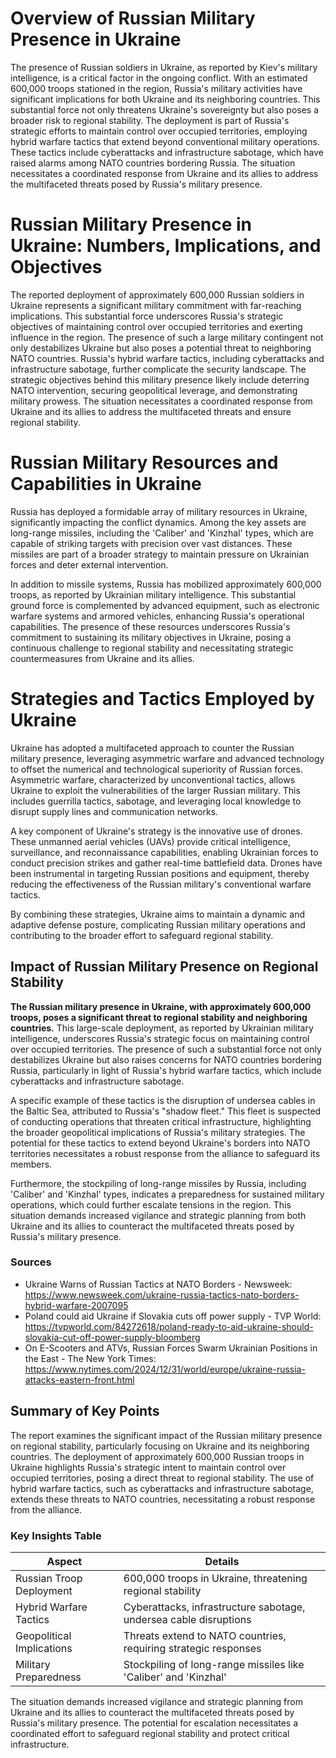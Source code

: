 # Overview of Russian Military Presence in Ukraine

The presence of Russian soldiers in Ukraine, as reported by Kiev's military intelligence, is a critical factor in the ongoing conflict. With an estimated 600,000 troops stationed in the region, Russia's military activities have significant implications for both Ukraine and its neighboring countries. This substantial force not only threatens Ukraine's sovereignty but also poses a broader risk to regional stability. The deployment is part of Russia's strategic efforts to maintain control over occupied territories, employing hybrid warfare tactics that extend beyond conventional military operations. These tactics include cyberattacks and infrastructure sabotage, which have raised alarms among NATO countries bordering Russia. The situation necessitates a coordinated response from Ukraine and its allies to address the multifaceted threats posed by Russia's military presence.

# Russian Military Presence in Ukraine: Numbers, Implications, and Objectives

The reported deployment of approximately 600,000 Russian soldiers in Ukraine represents a significant military commitment with far-reaching implications. This substantial force underscores Russia's strategic objectives of maintaining control over occupied territories and exerting influence in the region. The presence of such a large military contingent not only destabilizes Ukraine but also poses a potential threat to neighboring NATO countries. Russia's hybrid warfare tactics, including cyberattacks and infrastructure sabotage, further complicate the security landscape. The strategic objectives behind this military presence likely include deterring NATO intervention, securing geopolitical leverage, and demonstrating military prowess. The situation necessitates a coordinated response from Ukraine and its allies to address the multifaceted threats and ensure regional stability.

# Russian Military Resources and Capabilities in Ukraine

Russia has deployed a formidable array of military resources in Ukraine, significantly impacting the conflict dynamics. Among the key assets are long-range missiles, including the 'Caliber' and 'Kinzhal' types, which are capable of striking targets with precision over vast distances. These missiles are part of a broader strategy to maintain pressure on Ukrainian forces and deter external intervention.

In addition to missile systems, Russia has mobilized approximately 600,000 troops, as reported by Ukrainian military intelligence. This substantial ground force is complemented by advanced equipment, such as electronic warfare systems and armored vehicles, enhancing Russia's operational capabilities. The presence of these resources underscores Russia's commitment to sustaining its military objectives in Ukraine, posing a continuous challenge to regional stability and necessitating strategic countermeasures from Ukraine and its allies.

# Strategies and Tactics Employed by Ukraine

Ukraine has adopted a multifaceted approach to counter the Russian military presence, leveraging asymmetric warfare and advanced technology to offset the numerical and technological superiority of Russian forces. Asymmetric warfare, characterized by unconventional tactics, allows Ukraine to exploit the vulnerabilities of the larger Russian military. This includes guerrilla tactics, sabotage, and leveraging local knowledge to disrupt supply lines and communication networks.

A key component of Ukraine's strategy is the innovative use of drones. These unmanned aerial vehicles (UAVs) provide critical intelligence, surveillance, and reconnaissance capabilities, enabling Ukrainian forces to conduct precision strikes and gather real-time battlefield data. Drones have been instrumental in targeting Russian positions and equipment, thereby reducing the effectiveness of the Russian military's conventional warfare tactics.

By combining these strategies, Ukraine aims to maintain a dynamic and adaptive defense posture, complicating Russian military operations and contributing to the broader effort to safeguard regional stability.

## Impact of Russian Military Presence on Regional Stability

**The Russian military presence in Ukraine, with approximately 600,000 troops, poses a significant threat to regional stability and neighboring countries.** This large-scale deployment, as reported by Ukrainian military intelligence, underscores Russia's strategic focus on maintaining control over occupied territories. The presence of such a substantial force not only destabilizes Ukraine but also raises concerns for NATO countries bordering Russia, particularly in light of Russia's hybrid warfare tactics, which include cyberattacks and infrastructure sabotage.

A specific example of these tactics is the disruption of undersea cables in the Baltic Sea, attributed to Russia's "shadow fleet." This fleet is suspected of conducting operations that threaten critical infrastructure, highlighting the broader geopolitical implications of Russia's military strategies. The potential for these tactics to extend beyond Ukraine's borders into NATO territories necessitates a robust response from the alliance to safeguard its members.

Furthermore, the stockpiling of long-range missiles by Russia, including 'Caliber' and 'Kinzhal' types, indicates a preparedness for sustained military operations, which could further escalate tensions in the region. This situation demands increased vigilance and strategic planning from both Ukraine and its allies to counteract the multifaceted threats posed by Russia's military presence.

### Sources
- Ukraine Warns of Russian Tactics at NATO Borders - Newsweek: https://www.newsweek.com/ukraine-russia-tactics-nato-borders-hybrid-warfare-2007095
- Poland could aid Ukraine if Slovakia cuts off power supply - TVP World: https://tvpworld.com/84272618/poland-ready-to-aid-ukraine-should-slovakia-cut-off-power-supply-bloomberg
- On E-Scooters and ATVs, Russian Forces Swarm Ukrainian Positions in the East - The New York Times: https://www.nytimes.com/2024/12/31/world/europe/ukraine-russia-attacks-eastern-front.html

## Summary of Key Points

The report examines the significant impact of the Russian military presence on regional stability, particularly focusing on Ukraine and its neighboring countries. The deployment of approximately 600,000 Russian troops in Ukraine highlights Russia's strategic intent to maintain control over occupied territories, posing a direct threat to regional stability. The use of hybrid warfare tactics, such as cyberattacks and infrastructure sabotage, extends these threats to NATO countries, necessitating a robust response from the alliance.

### Key Insights Table

| Aspect                        | Details                                                                 |
|-------------------------------|-------------------------------------------------------------------------|
| Russian Troop Deployment      | 600,000 troops in Ukraine, threatening regional stability               |
| Hybrid Warfare Tactics        | Cyberattacks, infrastructure sabotage, undersea cable disruptions       |
| Geopolitical Implications     | Threats extend to NATO countries, requiring strategic responses         |
| Military Preparedness         | Stockpiling of long-range missiles like 'Caliber' and 'Kinzhal'         |

The situation demands increased vigilance and strategic planning from Ukraine and its allies to counteract the multifaceted threats posed by Russia's military presence. The potential for escalation necessitates a coordinated effort to safeguard regional stability and protect critical infrastructure.